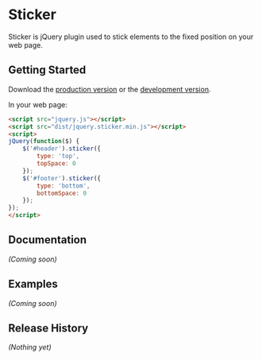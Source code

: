 # Sticker

Sticker is jQuery plugin used to stick elements to the fixed position on your web page.

## Getting Started
Download the [production version][min] or the [development version][max].

[min]: https://raw.github.com/amazingSurge/sticker/master/dist/jquery.sticker.min.js
[max]: https://raw.github.com/amazingSurge/sticker/master/dist/jquery.sticker.js

In your web page:

```html
<script src="jquery.js"></script>
<script src="dist/jquery.sticker.min.js"></script>
<script>
jQuery(function($) {
	$('#header').sticker({
		type: 'top',
		topSpace: 0
	});
	$('#footer').sticker({
		type: 'bottom',
		bottomSpace: 0
	});
});
</script>
```

## Documentation
_(Coming soon)_

## Examples
_(Coming soon)_

## Release History
_(Nothing yet)_
